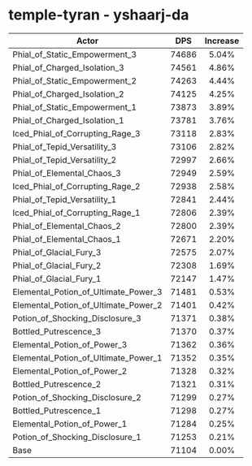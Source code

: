 # temple-tyran - yshaarj-da
| Actor | DPS | Increase |
|---|:---:|:---:|
|Phial_of_Static_Empowerment_3|74686|5.04%|
|Phial_of_Charged_Isolation_3|74561|4.86%|
|Phial_of_Static_Empowerment_2|74263|4.44%|
|Phial_of_Charged_Isolation_2|74125|4.25%|
|Phial_of_Static_Empowerment_1|73873|3.89%|
|Phial_of_Charged_Isolation_1|73781|3.76%|
|Iced_Phial_of_Corrupting_Rage_3|73118|2.83%|
|Phial_of_Tepid_Versatility_3|73106|2.82%|
|Phial_of_Tepid_Versatility_2|72997|2.66%|
|Phial_of_Elemental_Chaos_3|72949|2.59%|
|Iced_Phial_of_Corrupting_Rage_2|72938|2.58%|
|Phial_of_Tepid_Versatility_1|72841|2.44%|
|Iced_Phial_of_Corrupting_Rage_1|72806|2.39%|
|Phial_of_Elemental_Chaos_2|72800|2.39%|
|Phial_of_Elemental_Chaos_1|72671|2.20%|
|Phial_of_Glacial_Fury_3|72575|2.07%|
|Phial_of_Glacial_Fury_2|72308|1.69%|
|Phial_of_Glacial_Fury_1|72147|1.47%|
|Elemental_Potion_of_Ultimate_Power_3|71481|0.53%|
|Elemental_Potion_of_Ultimate_Power_2|71401|0.42%|
|Potion_of_Shocking_Disclosure_3|71371|0.38%|
|Bottled_Putrescence_3|71370|0.37%|
|Elemental_Potion_of_Power_3|71362|0.36%|
|Elemental_Potion_of_Ultimate_Power_1|71352|0.35%|
|Elemental_Potion_of_Power_2|71328|0.32%|
|Bottled_Putrescence_2|71321|0.31%|
|Potion_of_Shocking_Disclosure_2|71299|0.27%|
|Bottled_Putrescence_1|71298|0.27%|
|Elemental_Potion_of_Power_1|71284|0.25%|
|Potion_of_Shocking_Disclosure_1|71253|0.21%|
|Base|71104|0.00%|
